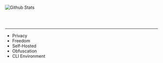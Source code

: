 ![Github Stats](https://github-readme-stats.vercel.app/api?username=ParkSnoopy&show_icons=true&show=prs_merged,prs_merged_percentage&theme=dark)

<br>  
<br>  

---
- Privacy
- Freedom
- Self-Hosted
- Obfuscation
- CLI Environment

<!--
**ParkSnoopy/ParkSnoopy** is a ✨ _special_ ✨ repository because its `README.md` (this file) appears on your GitHub profile.

Here are some ideas to get you started:

- 🔭 I’m currently working on ...
- 🌱 I’m currently learning ...
- 👯 I’m looking to collaborate on ...
- 🤔 I’m looking for help with ...
- 💬 Ask me about ...
- 📫 How to reach me: ...
- 😄 Pronouns: ...
- ⚡ Fun fact: ...
-->

